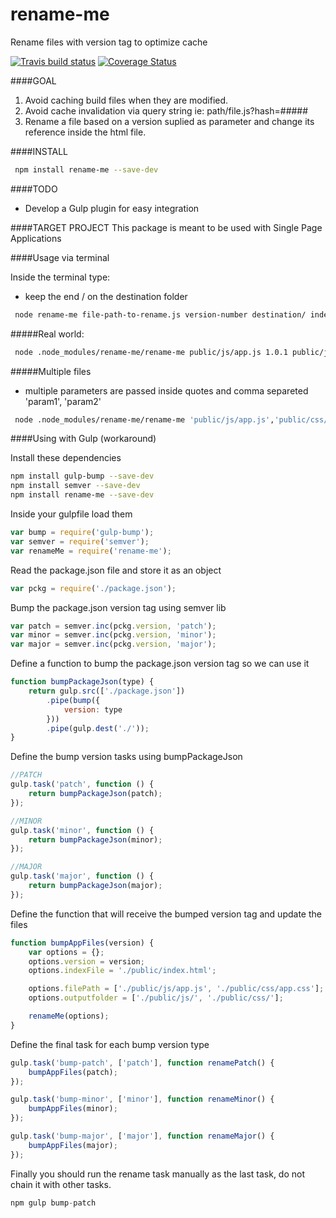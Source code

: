 # rename-me
Rename files with version tag to optimize cache

[![Travis build status](https://travis-ci.org/iondrimba/rename-me.svg?branch=master)](https://travis-ci.org/iondrimba/rename-me) [![Coverage Status](https://coveralls.io/repos/github/iondrimba/rename-me/badge.svg?branch=master)](https://coveralls.io/github/iondrimba/rename-me?branch=master)


####GOAL

1. Avoid caching build files when they are modified.
2. Avoid cache invalidation via query string ie: path/file.js?hash=#####
3. Rename a file based on a version suplied as parameter and change its reference inside the html file.


####INSTALL

```sh
 npm install rename-me --save-dev
```

####TODO

* Develop a Gulp plugin for easy integration

####TARGET PROJECT
This package is meant to be used with Single Page Applications

####Usage via terminal

Inside the terminal type:

* keep the end / on the destination folder

```sh
 node rename-me file-path-to-rename.js version-number destination/ index.html
```

#####Real world:

```sh
 node .node_modules/rename-me/rename-me public/js/app.js 1.0.1 public/js/ public/index.html
```

#####Multiple files

* multiple parameters are passed inside quotes and comma separeted 'param1', 'param2'

```sh
 node .node_modules/rename-me/rename-me 'public/js/app.js','public/css/app.css' 1.0.1 'public/js/','public/css/' public/index.html
```

####Using with Gulp (workaround)

Install these dependencies
```sh
npm install gulp-bump --save-dev
npm install semver --save-dev
npm install rename-me --save-dev
```
Inside your gulpfile load them
```js
var bump = require('gulp-bump');
var semver = require('semver');
var renameMe = require('rename-me');
```
Read the package.json file and store it as an object
```js
var pckg = require('./package.json');
```
Bump the package.json version tag using semver lib
```js
var patch = semver.inc(pckg.version, 'patch');
var minor = semver.inc(pckg.version, 'minor');
var major = semver.inc(pckg.version, 'major');
```
Define a function to bump the package.json version tag so we can use it
```js
function bumpPackageJson(type) {
	return gulp.src(['./package.json'])
		.pipe(bump({
			version: type
		}))
		.pipe(gulp.dest('./'));
}
```
Define the bump version tasks using bumpPackageJson
```js
//PATCH
gulp.task('patch', function () {
	return bumpPackageJson(patch);
});

//MINOR
gulp.task('minor', function () {
	return bumpPackageJson(minor);
});

//MAJOR
gulp.task('major', function () {
	return bumpPackageJson(major);
});
```
Define the function that will receive the bumped version tag and update the files
```js
function bumpAppFiles(version) {
	var options = {};
	options.version = version;
	options.indexFile = './public/index.html';

	options.filePath = ['./public/js/app.js', './public/css/app.css'];
	options.outputfolder = ['./public/js/', './public/css/'];

	renameMe(options);
}
```
Define the final task for each bump version type 
```js
gulp.task('bump-patch', ['patch'], function renamePatch() {
	bumpAppFiles(patch);
});

gulp.task('bump-minor', ['minor'], function renameMinor() {
	bumpAppFiles(minor);
});

gulp.task('bump-major', ['major'], function renameMajor() {
	bumpAppFiles(major);
});
```

Finally you should run the rename task manually as the last task, do not chain it with other tasks.
```js
npm gulp bump-patch
```
